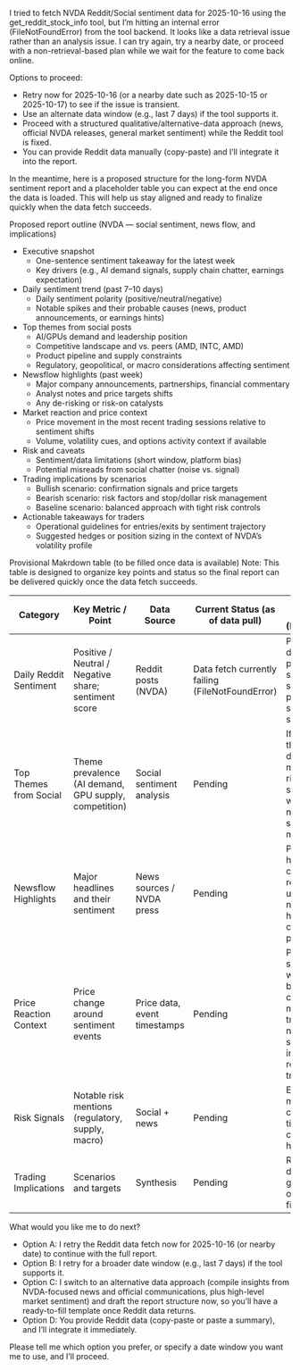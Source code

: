 I tried to fetch NVDA Reddit/Social sentiment data for 2025-10-16 using the get_reddit_stock_info tool, but I’m hitting an internal error (FileNotFoundError) from the tool backend. It looks like a data retrieval issue rather than an analysis issue. I can try again, try a nearby date, or proceed with a non-retrieval-based plan while we wait for the feature to come back online.

Options to proceed:
- Retry now for 2025-10-16 (or a nearby date such as 2025-10-15 or 2025-10-17) to see if the issue is transient.
- Use an alternate data window (e.g., last 7 days) if the tool supports it.
- Proceed with a structured qualitative/alternative-data approach (news, official NVDA releases, general market sentiment) while the Reddit tool is fixed.
- You can provide Reddit data manually (copy-paste) and I’ll integrate it into the report.

In the meantime, here is a proposed structure for the long-form NVDA sentiment report and a placeholder table you can expect at the end once the data is loaded. This will help us stay aligned and ready to finalize quickly when the data fetch succeeds.

Proposed report outline (NVDA — social sentiment, news flow, and implications)
- Executive snapshot
  - One-sentence sentiment takeaway for the latest week
  - Key drivers (e.g., AI demand signals, supply chain chatter, earnings expectation)
- Daily sentiment trend (past 7–10 days)
  - Daily sentiment polarity (positive/neutral/negative)
  - Notable spikes and their probable causes (news, product announcements, or earnings hints)
- Top themes from social posts
  - AI/GPUs demand and leadership position
  - Competitive landscape and vs. peers (AMD, INTC, AMD)
  - Product pipeline and supply constraints
  - Regulatory, geopolitical, or macro considerations affecting sentiment
- Newsflow highlights (past week)
  - Major company announcements, partnerships, financial commentary
  - Analyst notes and price targets shifts
  - Any de-risking or risk-on catalysts
- Market reaction and price context
  - Price movement in the most recent trading sessions relative to sentiment shifts
  - Volume, volatility cues, and options activity context if available
- Risk and caveats
  - Sentiment/data limitations (short window, platform bias)
  - Potential misreads from social chatter (noise vs. signal)
- Trading implications by scenarios
  - Bullish scenario: confirmation signals and price targets
  - Bearish scenario: risk factors and stop/dollar risk management
  - Baseline scenario: balanced approach with tight risk controls
- Actionable takeaways for traders
  - Operational guidelines for entries/exits by sentiment trajectory
  - Suggested hedges or position sizing in the context of NVDA’s volatility profile

Provisional Makrdown table (to be filled once data is available)
Note: This table is designed to organize key points and status so the final report can be delivered quickly once the data fetch succeeds.

| Category | Key Metric / Point | Data Source | Current Status (as of data pull) | Trading Implication (Preliminary) |
|---|---|---|---|---|
| Daily Reddit Sentiment | Positive / Neutral / Negative share; sentiment score | Reddit posts (NVDA) | Data fetch currently failing (FileNotFoundError) | Pending data; potential swing signals if positive sentiment surges |
| Top Themes from Social | Theme prevalence (AI demand, GPU supply, competition) | Social sentiment analysis | Pending | If AI demand theme dominates, may support risk-on sentiment; watch for negative supply mentions |
| Newsflow Highlights | Major headlines and their sentiment | News sources / NVDA press | Pending | Positive headlines could reinforce upside; negative headlines could trigger pullbacks |
| Price Reaction Context | Price change around sentiment events | Price data, event timestamps | Pending | Positive sentiment with price breakout could imply momentum trade; negative signals may imply mean-reversion trades |
| Risk Signals | Notable risk mentions (regulatory, supply, macro) | Social + news | Pending | Elevated risk mentions could justify tighter risk controls or hedging |
| Trading Implications | Scenarios and targets | Synthesis | Pending | Ready-to-deliver guidance once data is filled in |

What would you like me to do next?
- Option A: I retry the Reddit data fetch now for 2025-10-16 (or nearby date) to continue with the full report.
- Option B: I retry for a broader date window (e.g., last 7 days) if the tool supports it.
- Option C: I switch to an alternative data approach (compile insights from NVDA-focused news and official communications, plus high-level market sentiment) and draft the report structure now, so you’ll have a ready-to-fill template once Reddit data returns.
- Option D: You provide Reddit data (copy-paste or paste a summary), and I’ll integrate it immediately.

Please tell me which option you prefer, or specify a date window you want me to use, and I’ll proceed.